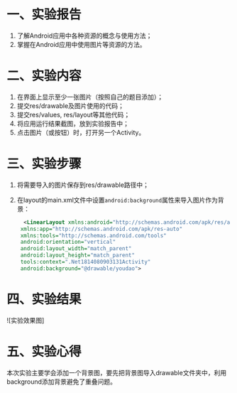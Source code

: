 # 一、实验报告

1. 了解Android应用中各种资源的概念与使用方法；
2. 掌握在Android应用中使用图片等资源的方法。

# 二、实验内容

1. 在界面上显示至少一张图片（按照自己的题目添加）；
2. 提交res/drawable及图片使用的代码；
3. 提交res/values, res/layout等其他代码；
4. 将应用运行结果截图，放到实验报告中；
5. 点击图片（或按钮）时，打开另一个Activity。

# 三、实验步骤

1. 将需要导入的图片保存到res/drawable路径中；

2. 在layout的main.xml文件中设置`android:background`属性来导入图片作为背景：

   ```xml
     <LinearLayout xmlns:android="http://schemas.android.com/apk/res/android"
    xmlns:app="http://schemas.android.com/apk/res-auto"
    xmlns:tools="http://schemas.android.com/tools"
    android:orientation="vertical"
    android:layout_width="match_parent"
    android:layout_height="match_parent"
    tools:context=".Net1814080903131Activity"
    android:background="@drawable/youdao">
   ```

   

# 四、实验结果

![实验效果图]

# 五、实验心得

本次实验主要学会添加一个背景图，要先把背景图导入drawable文件夹中，利用background添加背景避免了重叠问题。
